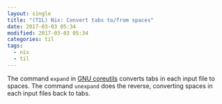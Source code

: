 ```yaml
---
layout: single
title: "(TIL) Nix: Convert tabs to/from spaces"
date: 2017-03-03 05:34
modified: 2017-03-03 05:34
categories: til
tags:
  - nix
  - til
---
```


The command `expand` in [GNU coreutils](http://www.gnu.org/software/coreutils/)
converts tabs in each input file to spaces.
The command `unexpand` does the reverse, converting spaces in each input files back to tabs.
